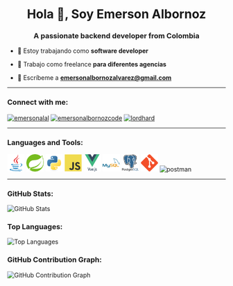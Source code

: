 <h1 align="center">Hola 👋, Soy Emerson Albornoz</h1>
<h3 align="center">A passionate backend developer from Colombia</h3>

- 🔫 Estoy trabajando como **software developer**

- 👯 Trabajo como freelance **para diferentes agencias**

- 📧 Escríbeme a **emersonalbornozalvarez@gmail.com**

---

<h3 align="left">Connect with me:</h3>
<p align="left">
<a href="https://twitter.com/emersonalal" target="blank"><img align="center" src="https://raw.githubusercontent.com/rahuldkjain/github-profile-readme-generator/master/src/images/icons/Social/twitter.svg" alt="emersonalal" height="30" width="40" /></a>
<a href="https://linkedin.com/in/emersonalbornozcode" target="blank"><img align="center" src="https://raw.githubusercontent.com/rahuldkjain/github-profile-readme-generator/master/src/images/icons/Social/linked-in-alt.svg" alt="emersonalbornozcode" height="30" width="40" /></a>
<a href="https://www.leetcode.com/lordhard" target="blank"><img align="center" src="https://raw.githubusercontent.com/rahuldkjain/github-profile-readme-generator/master/src/images/icons/Social/leet-code.svg" alt="lordhard" height="30" width="40" /></a>
</p>

---

<h3 align="left">Languages and Tools:</h3>
<p align="left">
    <img src="https://raw.githubusercontent.com/devicons/devicon/master/icons/java/java-original.svg" alt="java" width="40" height="40"/>
    <img src="https://raw.githubusercontent.com/devicons/devicon/master/icons/spring/spring-original.svg" alt="spring" width="40" height="40"/>
    <img src="https://raw.githubusercontent.com/devicons/devicon/master/icons/python/python-original.svg" alt="python" width="40" height="40"/>
    <img src="https://raw.githubusercontent.com/devicons/devicon/master/icons/javascript/javascript-original.svg" alt="javascript" width="40" height="40"/>
    <img src="https://raw.githubusercontent.com/devicons/devicon/master/icons/vuejs/vuejs-original-wordmark.svg" alt="vuejs" width="40" height="40"/>
    <img src="https://raw.githubusercontent.com/devicons/devicon/master/icons/mysql/mysql-original-wordmark.svg" alt="mysql" width="40" height="40"/>
    <img src="https://raw.githubusercontent.com/devicons/devicon/master/icons/postgresql/postgresql-original-wordmark.svg" alt="postgresql" width="40" height="40"/>
    <img src="https://raw.githubusercontent.com/devicons/devicon/master/icons/git/git-original.svg" alt="git" width="40" height="40"/>
    <img src="https://www.vectorlogo.zone/logos/getpostman/getpostman-icon.svg" alt="postman" width="40" height="40"/>
</p>

---

<h3 align="left">GitHub Stats:</h3>
<p align="left">
    <img src="https://github-readme-stats.vercel.app/api?username=EmersonCR719&show_icons=true&theme=dark" alt="GitHub Stats" width="50%"/>
</p>

<h3 align="left">Top Languages:</h3>
<p align="left">
    <img src="https://github-readme-stats.vercel.app/api/top-langs/?username=EmersonCR719&layout=compact&theme=dark" alt="Top Languages" width="50%"/>
</p>

<h3 align="left">GitHub Contribution Graph:</h3>
<p align="left">
    <img src="https://github-readme-activity-graph.vercel.app/graph?username=EmersonCR719&theme=github-dark" alt="GitHub Contribution Graph" width="100%"/>
</p>


